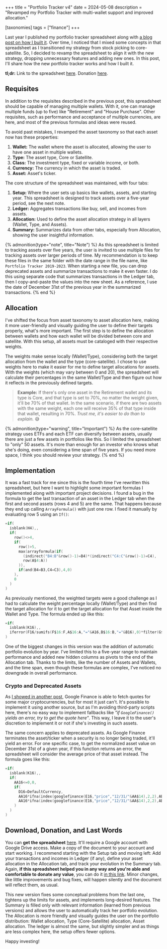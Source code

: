 +++
title = "Portfolio Tracker v4"
date  = 2024-05-08
description = "Revamped my Portfolio Tracker with multi-wallet support and improved allocation."

[taxonomies]
tags = ["finance"]
+++

Last year I published my portfolio tracker spreadsheet along with [a blog post on how I built it](@/2023-portfolio-tracker.md).  Over time, I noticed that I mixed some concepts in that spreadsheet as I transitioned my strategy from stock picking to core-satellite.  So, I decided to revamp the spreadsheet to align it with the new strategy, dropping unnecessary features and adding new ones.  In this post, I'll share how the new portfolio tracker works and how I built it.

**tl;dr:** Link to the spreadsheet [here](https://docs.google.com/spreadsheets/d/1t74zQb31tufTZNpCdS2CkfEboHgqzjcXPSthOC8HA_M/edit?usp=sharing).  Donation [here](https://www.paypal.com/donate/?hosted_button_id=2W2ALYSGHTDTU).


## Requisites
In addition to the requisites described in the previous post, this spreadsheet should be capable of managing multiple wallets.  With it, one can manage multiple funds (up to five) like "Retirement" and "House Purchase".  Other requisites, such as performance and acceptance of multiple currencies, are here, and most of the previous formulas and ideas were reused.

To avoid past mistakes, I revamped the asset taxonomy so that each asset now has these properties:

1. **Wallet:** The wallet where the asset is allocated, allowing the user to have one asset in multiple wallets.
2. **Type:** The asset type, Core or Satellite.
3. **Class:** The investment type, fixed or variable income, or both.
4. **Currency:** The currency in which the asset is traded.
5. **Asset:** Asset's ticker.

The core structure of the spreadsheet was maintained, with four tabs:

1. **Setup:** Where the user sets up basics like wallets, assets, and starting year.  This spreadsheet is designed to track assets over a five-year period, see the next note.
2. **Ledger:** Aggregates transactions like buy, sell, and incomes from assets.
3. **Allocation:** Used to define the asset allocation strategy in all layers (Wallet, Type, and Assets).
4. **Summary:** Summarizes data from other tabs, especially from Allocation, showing the user insightful information.

{% admonition(type="note", title="Note") %}
As this spreadsheet is limited to tracking assets over five years, the user is invited to use multiple files for tracking assets over larger periods of time.  My recommendation is to keep these files in the same folder with the date range in the file name, like `Portfolio Tracker 2019-2023`.  When starting a new file, you can drop deprecated assets and summarize transactions to make it even faster.  I do this using separate code that summarizes transactions in the Ledger tab, then I copy-and-paste the values into the new sheet.  As a reference, I use the date of December 31st of the previous year in the summarized transactions.
{% end %}


## Allocation
I've shifted the focus from asset taxonomy to asset allocation here, making it more user-friendly and visually guiding the user to define their targets properly, what's more important.  The first step is to define the allocation between wallets and how each wallet will be divided between core and satellite.  With this setup, all assets must be cataloged with their respective weights.

The weights make sense locally (Wallet/Type), considering both the target allocation from the wallet and the type (core-satellite).  I chose to use weights here to make it easier for me to define target allocations for assets.  With the weights (which may vary between 0 and 20), the spreadsheet will calculate their percentages in the same Wallet/Type and then figure out how it reflects in the previously defined targets.

> **Example:** If there's only one asset in the Retirement wallet and its type is Core, and that type is set to 70%, no matter the weight given, it'll be 70% of that wallet.  In the same scenario, if there are two assets with the same weight, each one will receive 35% of that type inside that wallet, resulting in 70%.  *Trust me, it's easier to do than to explain.* 😅

{% admonition(type="warning", title="Important") %}
As the core-satellite strategy uses ETFs and each ETF can diversify between assets, usually there are just a few assets in portfolios like this.  So I limited the spreadsheet to "only" 50 assets.  It's more than enough for an investor who knows what she's doing, even considering a time span of five years.  If you need more space, I think you should review your strategy.
{% end %}


## Implementation
It was a fast track for me since this is the fourth time I've rewritten this spreadsheet, but here I want to highlight some important formulas I implemented along with important project decisions.  I found a bug in the formula to get the last transaction of an asset in the Ledger tab when the first and second assets (rows 4 and 5) are the same.  That happens because they end up calling `ArrayFormula()` with just one row.  I fixed it manually by evaluating row 5 using an `If()`:

```swift
=if(
  isblank(H4),,
  if(
    row()<>4,
    if(
      row()>5,
      max(arrayformula(if(
        (indirect("B4:B"&row()-1)=B4)*(indirect("C4:C"&row()-1)=C4),
        row(A$4:A))
      )),
      if(and(B4=B3,C4=C3),4,0)
    ),
    0
  )
)
```

As previously mentioned, the weighted targets were a good challenge as I had to calculate the weight percentage locally (Wallet/Type) and then find the target allocation for it to get the target allocation for that Asset inside the Wallet and Type.  The formula ended up like this:

```swift
=if(
  isblank(K16),,
  iferror(F16/sumifs(F$16:F,A$16:A,"="&A16,B$16:B,"="&B16),0)*filter(G$3:G$12,A$3:A$12=A16,F$3:F$12=B16)
)
```

One of the biggest changes in this version was the addition of automatic portfolio evolution by year.  I've limited this to a five-year range to maintain performance and added new hidden columns as pivots to the end of the Allocation tab.  Thanks to the limits, like the number of Assets and Wallets, and the time span, even though these formulas are complex, I've noticed no downgrade in overall performance.

### Crypto and Deprecated Assets
As [I showed in another post](@/2022-gsheets-crypto-prices.md), Google Finance is able to fetch quotes for some major cryptocurrencies, but for most it just can't.  It's possible to implement it using another source, but as I'm avoiding third-party scripts here, there's no easy way to implement fallbacks like *"if `GoogleFinance()` yields an error, try to get the quote here"*.  This way, I leave it to the user's discretion to implement it or not if she's investing in such assets.

The same concern applies to deprecated assets.  As Google Finance terminates the asset/ticker when a security is no longer being traded, it'll yield an error.  For one specific case, to get the normalized asset value on December 31st of a given year, if this function returns an error, the spreadsheet will consider the average price of that asset instead.  The formula goes like this:

```swift
=if(
  isblank(K16),,
  if(
    AA16<=0,0,
    if(
      D16=DefaultCurrency,
      AA16*ifna(index(googlefinance(E16,"price","12/31/"&AA$14),2,2),AB16),
      AA16*ifna(index(googlefinance(E16,"price","12/31/"&AA$14),2,2),AB16)*index(googlefinance(D16&DefaultCurrency,"price","12/31/"&AA$14),2,2)
    )
  )
)
```


## Download, Donation, and Last Words
You can **get the spreadsheet** [here](https://docs.google.com/spreadsheets/d/1t74zQb31tufTZNpCdS2CkfEboHgqzjcXPSthOC8HA_M/edit?usp=sharing).  It'll require a Google account with Google Drive access.  Make a copy of the document to your account and start working.  I recommend starting with the Setup tab and moving left: Add your transactions and incomes in Ledger (if any), define your asset allocation in the Allocation tab, and track your evolution in the Summary tab.  Again, **if this spreadsheet helped you in any way and you're able and comfortable to donate any value**, you can do it [in this link](https://www.paypal.com/donate/?hosted_button_id=2W2ALYSGHTDTU).  Minor changes, like little improvements and bug fixes, will happen silently and the document will reflect them, as usual.

This new version fixes some conceptual problems from the last one, tightens up the limits for assets, and implements long-desired features.  The Summary is filled only with relevant information (learned from previous versions) and allows the user to automatically track her portfolio evolution.  The Allocation is more friendly and visually guides the user on the portfolio distribution: Wallet allocation, Type (Core-Satellite) allocation, Asset allocation.  The ledger is almost the same, but slightly simpler and as things are less complex here, the setup offers fewer options.

Happy investing!
